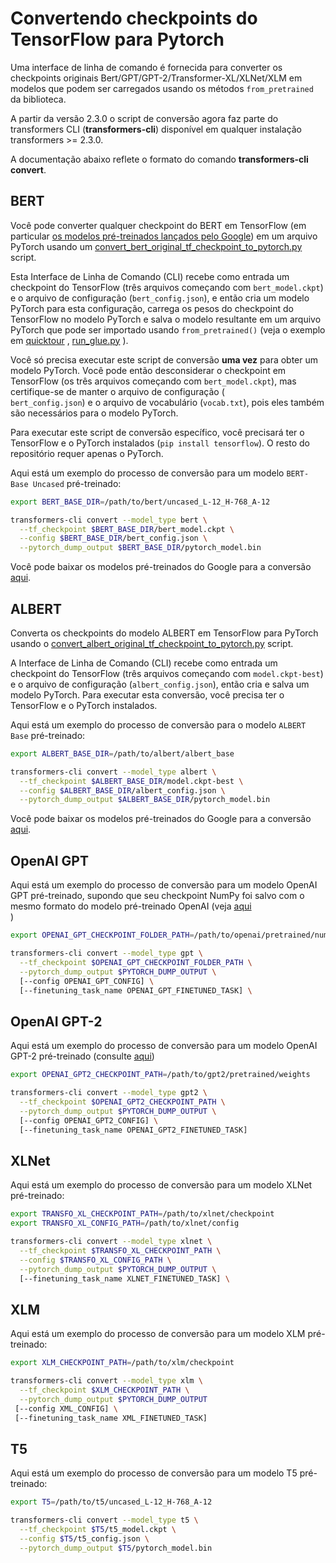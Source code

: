 <!--Copyright 2020 The HuggingFace Team. All rights reserved.

Licensed under the Apache License, Version 2.0 (the "License"); you may not use this file except in compliance with
the License. You may obtain a copy of the License at

http://www.apache.org/licenses/LICENSE-2.0

Unless required by applicable law or agreed to in writing, software distributed under the License is distributed on
an "AS IS" BASIS, WITHOUT WARRANTIES OR CONDITIONS OF ANY KIND, either express or implied. See the License for the
specific language governing permissions and limitations under the License.

⚠️ Note that this file is in Markdown but contain specific syntax for our doc-builder (similar to MDX) that may not be
rendered properly in your Markdown viewer.

-->

# Convertendo checkpoints do TensorFlow para Pytorch

Uma interface de linha de comando é fornecida para converter os checkpoints originais Bert/GPT/GPT-2/Transformer-XL/XLNet/XLM em modelos
que podem ser carregados usando os métodos `from_pretrained` da biblioteca.

<Tip>

A partir da versão 2.3.0 o script de conversão agora faz parte do transformers CLI (**transformers-cli**) disponível em qualquer instalação
transformers >= 2.3.0.

A documentação abaixo reflete o formato do comando **transformers-cli convert**.

</Tip>

## BERT

Você pode converter qualquer checkpoint do BERT em TensorFlow (em particular [os modelos pré-treinados lançados pelo Google](https://github.com/google-research/bert#pre-trained-models)) em um arquivo PyTorch usando um 
[convert_bert_original_tf_checkpoint_to_pytorch.py](https://github.com/huggingface/transformers/tree/main/src/transformers/models/bert/convert_bert_original_tf_checkpoint_to_pytorch.py) script.

Esta Interface de Linha de Comando (CLI) recebe como entrada um checkpoint do TensorFlow (três arquivos começando com `bert_model.ckpt`) e o
arquivo de configuração (`bert_config.json`), e então cria um modelo PyTorch para esta configuração, carrega os pesos 
do checkpoint do TensorFlow no modelo PyTorch e salva o modelo resultante em um arquivo PyTorch que pode
ser importado usando `from_pretrained()` (veja o exemplo em [quicktour](quicktour) , [run_glue.py](https://github.com/huggingface/transformers/tree/main/examples/pytorch/text-classification/run_glue.py) ).

Você só precisa executar este script de conversão **uma vez** para obter um modelo PyTorch. Você pode então desconsiderar o checkpoint em
 TensorFlow (os três arquivos começando com `bert_model.ckpt`), mas certifique-se de manter o arquivo de configuração (\
`bert_config.json`) e o arquivo de vocabulário (`vocab.txt`), pois eles também são necessários para o modelo PyTorch.

Para executar este script de conversão específico, você precisará ter o TensorFlow e o PyTorch instalados (`pip install tensorflow`). O resto do repositório requer apenas o PyTorch.

Aqui está um exemplo do processo de conversão para um modelo `BERT-Base Uncased` pré-treinado:

```bash
export BERT_BASE_DIR=/path/to/bert/uncased_L-12_H-768_A-12

transformers-cli convert --model_type bert \
  --tf_checkpoint $BERT_BASE_DIR/bert_model.ckpt \
  --config $BERT_BASE_DIR/bert_config.json \
  --pytorch_dump_output $BERT_BASE_DIR/pytorch_model.bin
```

Você pode baixar os modelos pré-treinados do Google para a conversão [aqui](https://github.com/google-research/bert#pre-trained-models).

## ALBERT

Converta os checkpoints do modelo ALBERT em TensorFlow para PyTorch usando o
[convert_albert_original_tf_checkpoint_to_pytorch.py](https://github.com/huggingface/transformers/tree/main/src/transformers/models/albert/convert_albert_original_tf_checkpoint_to_pytorch.py) script.

A Interface de Linha de Comando (CLI) recebe como entrada um checkpoint do TensorFlow (três arquivos começando com `model.ckpt-best`) e o
arquivo de configuração (`albert_config.json`), então cria e salva um modelo PyTorch. Para executar esta conversão, você
precisa ter o TensorFlow e o PyTorch instalados.

Aqui está um exemplo do processo de conversão para o modelo `ALBERT Base` pré-treinado:

```bash
export ALBERT_BASE_DIR=/path/to/albert/albert_base

transformers-cli convert --model_type albert \
  --tf_checkpoint $ALBERT_BASE_DIR/model.ckpt-best \
  --config $ALBERT_BASE_DIR/albert_config.json \
  --pytorch_dump_output $ALBERT_BASE_DIR/pytorch_model.bin
```

Você pode baixar os modelos pré-treinados do Google para a conversão [aqui](https://github.com/google-research/albert#pre-trained-models).

## OpenAI GPT

Aqui está um exemplo do processo de conversão para um modelo OpenAI GPT pré-treinado, supondo que seu checkpoint NumPy
foi salvo com o mesmo formato do modelo pré-treinado OpenAI (veja [aqui](https://github.com/openai/finetune-transformer-lm)\
)

```bash
export OPENAI_GPT_CHECKPOINT_FOLDER_PATH=/path/to/openai/pretrained/numpy/weights

transformers-cli convert --model_type gpt \
  --tf_checkpoint $OPENAI_GPT_CHECKPOINT_FOLDER_PATH \
  --pytorch_dump_output $PYTORCH_DUMP_OUTPUT \
  [--config OPENAI_GPT_CONFIG] \
  [--finetuning_task_name OPENAI_GPT_FINETUNED_TASK] \
```

## OpenAI GPT-2

Aqui está um exemplo do processo de conversão para um modelo OpenAI GPT-2 pré-treinado (consulte [aqui](https://github.com/openai/gpt-2))

```bash
export OPENAI_GPT2_CHECKPOINT_PATH=/path/to/gpt2/pretrained/weights

transformers-cli convert --model_type gpt2 \
  --tf_checkpoint $OPENAI_GPT2_CHECKPOINT_PATH \
  --pytorch_dump_output $PYTORCH_DUMP_OUTPUT \
  [--config OPENAI_GPT2_CONFIG] \
  [--finetuning_task_name OPENAI_GPT2_FINETUNED_TASK]
```

## XLNet

Aqui está um exemplo do processo de conversão para um modelo XLNet pré-treinado:

```bash
export TRANSFO_XL_CHECKPOINT_PATH=/path/to/xlnet/checkpoint
export TRANSFO_XL_CONFIG_PATH=/path/to/xlnet/config

transformers-cli convert --model_type xlnet \
  --tf_checkpoint $TRANSFO_XL_CHECKPOINT_PATH \
  --config $TRANSFO_XL_CONFIG_PATH \
  --pytorch_dump_output $PYTORCH_DUMP_OUTPUT \
  [--finetuning_task_name XLNET_FINETUNED_TASK] \
```

## XLM

Aqui está um exemplo do processo de conversão para um modelo XLM pré-treinado:

```bash
export XLM_CHECKPOINT_PATH=/path/to/xlm/checkpoint

transformers-cli convert --model_type xlm \
  --tf_checkpoint $XLM_CHECKPOINT_PATH \
  --pytorch_dump_output $PYTORCH_DUMP_OUTPUT
 [--config XML_CONFIG] \
 [--finetuning_task_name XML_FINETUNED_TASK]
```

## T5

Aqui está um exemplo do processo de conversão para um modelo T5 pré-treinado:

```bash
export T5=/path/to/t5/uncased_L-12_H-768_A-12

transformers-cli convert --model_type t5 \
  --tf_checkpoint $T5/t5_model.ckpt \
  --config $T5/t5_config.json \
  --pytorch_dump_output $T5/pytorch_model.bin
```
